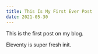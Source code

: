 ```yaml
---
title: This Is My First Ever Post
date: 2021-05-30
---
```

This is the first post on my blog.
 
Eleventy is super fresh init.